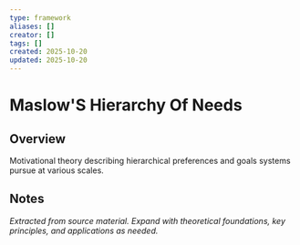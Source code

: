 ```yaml
---
type: framework
aliases: []
creator: []
tags: []
created: 2025-10-20
updated: 2025-10-20
---
```


# Maslow'S Hierarchy Of Needs

## Overview

Motivational theory describing hierarchical preferences and goals systems pursue at various scales.

## Notes

*Extracted from source material. Expand with theoretical foundations, key principles, and applications as needed.*
